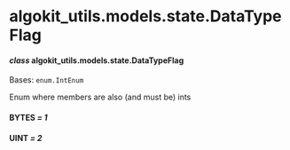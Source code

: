 # algokit_utils.models.state.DataTypeFlag

#### *class* algokit_utils.models.state.DataTypeFlag

Bases: `enum.IntEnum`

Enum where members are also (and must be) ints

#### BYTES *= 1*

#### UINT *= 2*
